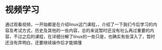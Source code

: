 # 视频学习

通过观看视频，一开始都是在介绍linux这门课程，，介绍了一下我们今后学习的内容及考试方式，历史及其他的一些内容，总的来说暂时还没有社么再过重要的内容，不过之后的课程，在详细分解了linux的一些只是，也确实有些深入了，暂时还没有弄明白，还要继续操作后才能搞懂